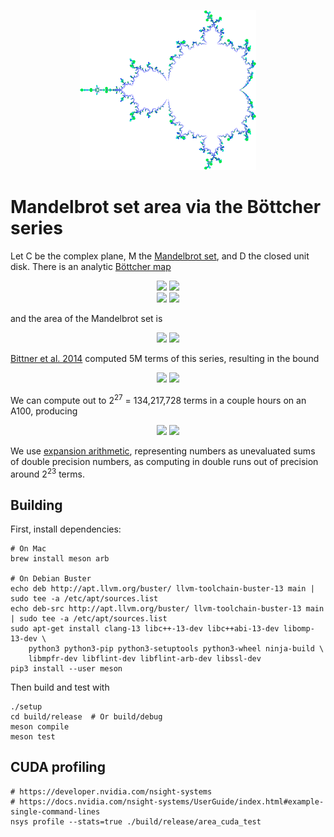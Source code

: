 <p align="center">
  <img src="logo.png?raw=true" title="Bottcher visualization">
</p>

# Mandelbrot set area via the Böttcher series

Let C be the complex plane, M the [Mandelbrot set](https://en.wikipedia.org/wiki/Mandelbrot_set), and D the closed unit disk.  There is an analytic [Böttcher map](https://en.wikipedia.org/wiki/External_ray)

<p align="center">
  <img src="https://render.githubusercontent.com/render/math?math={\phi : \mathbb{C} - D \to \mathbb{C} - M}#gh-light-mode-only">
  <img src="https://render.githubusercontent.com/render/math?math={\color{white}\phi : \mathbb{C} - D \to \mathbb{C} - M}#gh-dark-mode-only"><br/>
  <img src="https://render.githubusercontent.com/render/math?math={\phi(z) = z %2B \sum_n b_n z^{-n}}#gh-light-mode-only">
  <img src="https://render.githubusercontent.com/render/math?math={\color{white}\phi(z) = z %2B \sum_n b_n z^{-n}}#gh-dark-mode-only">
</p>

and the area of the Mandelbrot set is

<p align="center">
  <img src="https://render.githubusercontent.com/render/math?math={\mu(M) = \pi \left(1 - \sum_n n b_n^2\right)}#gh-light-mode-only">
  <img src="https://render.githubusercontent.com/render/math?math={\color{white}\mu(M) = \pi \left(1 - \sum_n n b_n^2\right)}#gh-dark-mode-only">
</p>

[Bittner et al. 2014](https://arxiv.org/abs/1410.1212) computed 5M terms of this series, resulting in the bound

<p align="center">
  <img src="https://render.githubusercontent.com/render/math?math={\mu(M) \le 1.68288}#gh-light-mode-only">
  <img src="https://render.githubusercontent.com/render/math?math={\color{white}\mu(M) \le 1.68288}#gh-dark-mode-only">
</p>

We can compute out to 2<sup>27</sup> = 134,217,728 terms in a couple hours on an A100, producing

<p align="center">
  <img src="https://render.githubusercontent.com/render/math?math={\mu(M) \le 1.651587035834859}#gh-light-mode-only">
  <img src="https://render.githubusercontent.com/render/math?math={\color{white}\mu(M) \le 1.651587035834859}#gh-dark-mode-only">
</p>

We use [expansion arithmetic](https://people.eecs.berkeley.edu/~jrs/papers/robustr.pdf), representing numbers as
unevaluated sums of double precision numbers, as computing in double runs out of precision around
2<sup>23</sup> terms.

## Building

First, install dependencies:

    # On Mac
    brew install meson arb

    # On Debian Buster
    echo deb http://apt.llvm.org/buster/ llvm-toolchain-buster-13 main | sudo tee -a /etc/apt/sources.list
    echo deb-src http://apt.llvm.org/buster/ llvm-toolchain-buster-13 main | sudo tee -a /etc/apt/sources.list
    sudo apt-get install clang-13 libc++-13-dev libc++abi-13-dev libomp-13-dev \
        python3 python3-pip python3-setuptools python3-wheel ninja-build \
        libmpfr-dev libflint-dev libflint-arb-dev libssl-dev
    pip3 install --user meson

Then build and test with

    ./setup
    cd build/release  # Or build/debug
    meson compile
    meson test

## CUDA profiling

    # https://developer.nvidia.com/nsight-systems
    # https://docs.nvidia.com/nsight-systems/UserGuide/index.html#example-single-command-lines
    nsys profile --stats=true ./build/release/area_cuda_test
